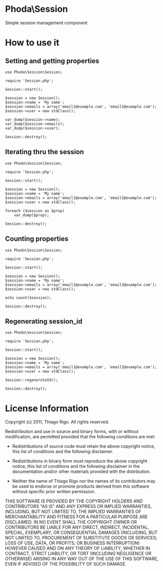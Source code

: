 Phoda\Session
==============

Simple session management component


How to use it
=============

Setting and getting properties
------------------------------

	use Phoda\Session\Session;

    require 'Session.php';

    Session::start();
	
    $session = new Session();
    $session->name = 'My name';
    $session->emails = array('email1@example.com', 'email2@example.com');
    $session->user = new stdClass();
    
    var_dump($session->name);
    var_dump($session->emails);
    var_dump($session->user);
    
    Session::destroy();

Iterating thru the session
--------------------------
	
	use Phoda\Session\Session;

    require 'Session.php';

    Session::start();
	
    $session = new Session();
    $session->name = 'My name';
    $session->emails = array('email1@example.com', 'email2@example.com');
    $session->user = new stdClass();
    
    foreach ($session as $prop)
        var_dump($prop);
    
    Session::destroy();

Counting properties
-------------------
	
	use Phoda\Session\Session;

    require 'Session.php';

    Session::start();
	
    $session = new Session();
    $session->name = 'My name';
    $session->emails = array('email1@example.com', 'email2@example.com');
    $session->user = new stdClass();
    
    echo count($session);
    
    Session::destroy();
    
Regenerating session_id
--------------------------
	
	use Phoda\Session\Session;

    require 'Session.php';

    Session::start();
	
    $session = new Session();
    $session->name = 'My name';
    $session->emails = array('email1@example.com', 'email2@example.com');
    $session->user = new stdClass();
    
    Session::regenerateId();
    
    Session::destroy();


License Information
===================

Copyright (c) 2011, Thiago Rigo.
All rights reserved.

Redistribution and use in source and binary forms, with or without modification,
are permitted provided that the following conditions are met:

* Redistributions of source code must retain the above copyright notice,
this list of conditions and the following disclaimer.

* Redistributions in binary form must reproduce the above copyright notice,
this list of conditions and the following disclaimer in the documentation
and/or other materials provided with the distribution.

* Neither the name of Thiago Rigo nor the names of its
contributors may be used to endorse or promote products derived from this
software without specific prior written permission.

THIS SOFTWARE IS PROVIDED BY THE COPYRIGHT HOLDERS AND CONTRIBUTORS "AS IS" AND
ANY EXPRESS OR IMPLIED WARRANTIES, INCLUDING, BUT NOT LIMITED TO, THE IMPLIED
WARRANTIES OF MERCHANTABILITY AND FITNESS FOR A PARTICULAR PURPOSE ARE
DISCLAIMED. IN NO EVENT SHALL THE COPYRIGHT OWNER OR CONTRIBUTORS BE LIABLE FOR
ANY DIRECT, INDIRECT, INCIDENTAL, SPECIAL, EXEMPLARY, OR CONSEQUENTIAL DAMAGES
(INCLUDING, BUT NOT LIMITED TO, PROCUREMENT OF SUBSTITUTE GOODS OR SERVICES;
LOSS OF USE, DATA, OR PROFITS; OR BUSINESS INTERRUPTION) HOWEVER CAUSED AND ON
ANY THEORY OF LIABILITY, WHETHER IN CONTRACT, STRICT LIABILITY, OR TORT
(INCLUDING NEGLIGENCE OR OTHERWISE) ARISING IN ANY WAY OUT OF THE USE OF THIS
SOFTWARE, EVEN IF ADVISED OF THE POSSIBILITY OF SUCH DAMAGE.
